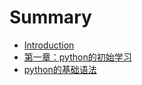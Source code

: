 # Summary

* [Introduction](README.md)
* [第一章：python的初始学习](chapter1.md)
* [python的基础语法](python的基础语法.md)

